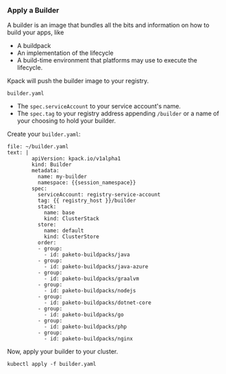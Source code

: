 
### Apply a Builder

A builder is an image that bundles all the bits and information on how to build your apps, like 
- A buildpack
- An implementation of the lifecycle
- A build-time environment that platforms may use to execute the lifecycle.

Kpack will push the builder image to your registry.

`builder.yaml`
- The `spec.serviceAccount` to your service account's name.
- The `spec.tag` to your registry address appending `/builder` or a name of your choosing to hold your builder.

Create your `builder.yaml`:
```editor:append-lines-to-file
file: ~/builder.yaml
text: | 
        apiVersion: kpack.io/v1alpha1
        kind: Builder
        metadata:
          name: my-builder
          namespace: {{session_namespace}}
        spec:
          serviceAccount: registry-service-account
          tag: {{ registry_host }}/builder
          stack:
            name: base
            kind: ClusterStack
          store:
            name: default
            kind: ClusterStore
          order:
          - group:
            - id: paketo-buildpacks/java
          - group:
            - id: paketo-buildpacks/java-azure
          - group:
            - id: paketo-buildpacks/graalvm
          - group:
            - id: paketo-buildpacks/nodejs
          - group:
            - id: paketo-buildpacks/dotnet-core
          - group:
            - id: paketo-buildpacks/go
          - group:
            - id: paketo-buildpacks/php
          - group:
            - id: paketo-buildpacks/nginx
```

Now, apply your builder to your cluster.
```execute-1
kubectl apply -f builder.yaml 
```
